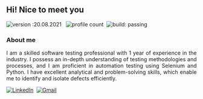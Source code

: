 ## Hi! Nice to meet you
  
![version :20.08.2021](https://img.shields.io/badge/version-20.08.2021-informational) &nbsp;
![profile count](https://komarev.com/ghpvc/?username=abarnap&color=red)&nbsp;
![build: passing](https://img.shields.io/badge/build-passing-success)

### About me

<p align="justify">I am a skilled software testing professional with 1 year of experience in the industry. I possess an in-depth understanding of testing methodologies and processes, and I am proficient in automation testing using Selenium and Python. I have excellent analytical and problem-solving skills, which enable me to identify and isolate defects efficiently.<br>

<a href="https://www.linkedin.com/in/abarnap/"><img src="https://img.shields.io/badge/linkedin-%230077B5.svg?&style=for-the-badge&logo=linkedin&logoColor=white" alt="LinkedIn" /></a>&nbsp;
<a href="mailto:abarna1022@gmail.com?subject=Refered%20From%20Git%20Profile"><img src="https://img.shields.io/badge/gmail-%23D14836.svg?&style=for-the-badge&logo=gmail&logoColor=white" alt="Gmail"/></a>&nbsp;


